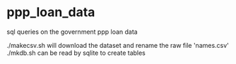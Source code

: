 # ppp_loan_data
sql queries on the government ppp loan data


./makecsv.sh will download the dataset and rename the raw file 'names.csv'
./mkdb.sh can be read by sqlite to create tables
